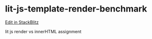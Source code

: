 # lit-js-template-render-benchmark

[Edit in StackBlitz](https://stackblitz.com/~/github.com/aluxian/lit-js-template-render-benchmark)

lit js render vs innerHTML assignment

